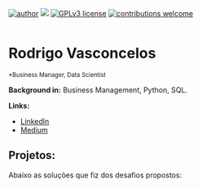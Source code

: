 [![author](https://img.shields.io/badge/author-carlosfab-red.svg)](https://www.linkedin.com/in/carlosfab) [![](https://img.shields.io/badge/python-3.7+-blue.svg)](https://www.python.org/downloads/release/python-365/) [![GPLv3 license](https://img.shields.io/badge/License-GPLv3-blue.svg)](http://perso.crans.org/besson/LICENSE.html) [![contributions welcome](https://img.shields.io/badge/contributions-welcome-brightgreen.svg?style=flat)](https://github.com/carlosfab/data_science/issues)

<p align="center">
  <img src="" >
</p>

# Rodrigo Vasconcelos
<sub>*Business Manager, Data Scientist </sub>



**Background in:** Business Management, Python, SQL.

**Links:**
* [LinkedIn]([https://www.linkedin.com/in/carlosfab](https://www.linkedin.com/in/rodrigobvasconcelos/))
* [Medium]([https://www.medium.com](https://medium.com/@IdeiaDados))


## Projetos:
Abaixo as soluções que fiz dos desafios propostos:



